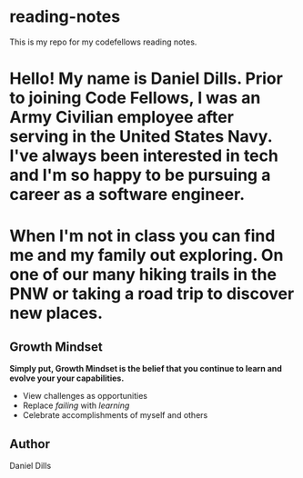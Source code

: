 # reading-notes
This is my repo for my codefellows reading notes.

# Hello! My name is Daniel Dills. Prior to joining Code Fellows, I was an Army Civilian employee after serving in the United States Navy. I've always been interested in tech and I'm so happy to be pursuing a career as a software engineer.

# When I'm not in class you can find me and my family out exploring. On one of our many hiking trails in the PNW or taking a road trip to discover new places.

## Growth Mindset
__Simply put, Growth Mindset is the belief that you continue to learn and evolve your your capabilities.__

- View challenges as opportunities
- Replace *failing* with *learning*
- Celebrate accomplishments of myself and others



## Author
Daniel Dills




